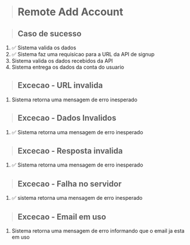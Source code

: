 > # Remote Add Account

> ## Caso de sucesso
1. ✅ Sistema valida os dados
2. ✅ Sistema faz uma requisicao para a URL da API de signup
3. Sistema valida os dados recebidos da API
4. Sistema entrega os dados da conta do usuario

> ## Excecao - URL invalida
1. Sistema retorna uma mensagem de erro inesperado

> ## Excecao - Dados Invalidos
1. ✅ Sistema retorna uma mensagem de erro inesperado

> ## Excecao - Resposta invalida
1. ✅ Sistema retorna uma mensagem de erro inesperado

> ## Excecao - Falha no servidor
1. ✅ sistema retorna uma mensagem de erro inesperado

> ## Excecao - Email em uso
1. Sistema retorna uma mensagem de erro informando que o email ja esta em uso